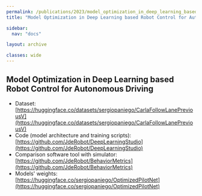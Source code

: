 ```yaml
---
permalink: /publications/2023/model_optimization_in_deep_learning_based_robot_control_for_autonomous_driving
title: "Model Optimization in Deep Learning based Robot Control for Autonomous Driving"

sidebar:
  nav: "docs"

layout: archive

classes: wide
---
```


## Model Optimization in Deep Learning based Robot Control for Autonomous Driving

- Dataset: [https://huggingface.co/datasets/sergiopaniego/CarlaFollowLanePreviousV](https://huggingface.co/datasets/sergiopaniego/CarlaFollowLanePreviousV)
- Code (model architecture and training scripts):[https://github.com/JdeRobot/DeepLearningStudio](https://github.com/JdeRobot/DeepLearningStudio)
- Comparison software tool with simulator: [https://github.com/JdeRobot/BehaviorMetrics](https://github.com/JdeRobot/BehaviorMetrics)
- Models' weights: [https://huggingface.co/sergiopaniego/OptimizedPilotNet](https://huggingface.co/sergiopaniego/OptimizedPilotNet)
